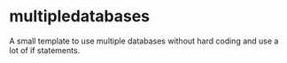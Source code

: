 # multipledatabases
A small template to use multiple databases without hard coding and use a lot of if statements.
